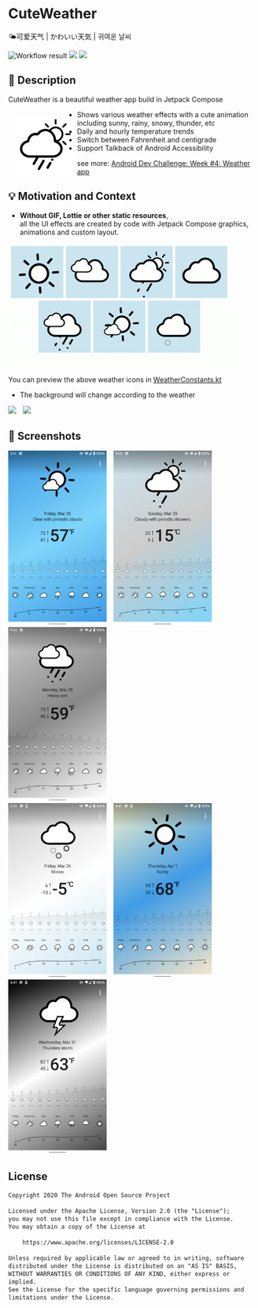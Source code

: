 # CuteWeather 
🌤可爱天气 | かわいい天気 | 귀여운 날씨


<!--- Replace <OWNER> with your Github Username and <REPOSITORY> with the name of your repository. -->
<!--- You can find both of these in the url bar when you open your repository in github. -->
![Workflow result](https://github.com/vitaviva/compose-weather/workflows/Check/badge.svg)
![](https://img.shields.io/badge/jetpack_compose-1.0.0_beta02-green.svg)
![](https://img.shields.io/badge/min_sdk_versioin-26-orange.svg)


## :scroll: Description
<!--- Describe your app in one or two sentences -->
CuteWeather is a beautiful weather app build in Jetpack Compose


<img src="app/src/main/res/drawable/ic_launcher.png" width=120 align=left hspace="10" vspace="10"  >

- Shows various weather effects with a cute animation including sunny, rainy, snowy, thunder, etc
- Daily and hourly temperature trends
- Switch between Fahrenheit and centigrade
- Support Talkback of Android Accessibility

see more:  [Android Dev Challenge: Week #4: Weather app](https://android-developers.googleblog.com/2021/03/android-dev-challenge-4.html)


## :bulb: Motivation and Context
<!--- Optionally point readers to interesting parts of your submission. -->
<!--- What are you especially proud of? -->

- **Without GIF, Lottie or other static resources**, <br/>
all the UI effects are created by code with Jetpack Compose graphics, animations and custom layout.

<img src="/results/icons.gif" width="450">

You can preview the above weather icons in [WeatherConstants.kt](app/src/main/java/com/github/cuteweather/data/WeatherConstants.kt)


-  The background will change according to the weather

<img src="/results/video.gif" width="260">&emsp;<img src="/results/video_2.gif" width="260">


## :camera_flash: Screenshots
<!-- You can add more screenshots here if you like -->
<img src="/results/screenshot_1.png" width="200">&emsp;<img src="/results/screenshot_2.png" width="200"> &emsp; <img src="/results/screenshot_3.png" width="200"> <br/>
<img src="/results/screenshot_5.png" width="200">&emsp;<img src="/results/screenshot_6.png" width="200"> &emsp; <img src="/results/screenshot_7.png" width="200">

## License
```
Copyright 2020 The Android Open Source Project

Licensed under the Apache License, Version 2.0 (the "License");
you may not use this file except in compliance with the License.
You may obtain a copy of the License at

    https://www.apache.org/licenses/LICENSE-2.0

Unless required by applicable law or agreed to in writing, software
distributed under the License is distributed on an "AS IS" BASIS,
WITHOUT WARRANTIES OR CONDITIONS OF ANY KIND, either express or implied.
See the License for the specific language governing permissions and
limitations under the License.
```
